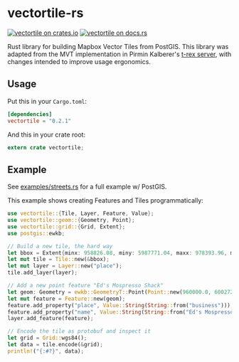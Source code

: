 vectortile-rs
=============

[![vectortile on crates.io](https://img.shields.io/crates/v/vectortile.svg)](https://crates.io/crates/vectortile)
[![vectortile on docs.rs](https://docs.rs/vectortile/badge.svg)](https://docs.rs/vectortile)

Rust library for building Mapbox Vector Tiles from PostGIS.
This library was adapted from the MVT implementation in Pirmin Kalberer's [t-rex server](https://github.com/pka/t-rex), with changes intended to improve usage ergonomics.

## Usage
Put this in your `Cargo.toml`:

```toml
[dependencies]
vectortile = "0.2.1"
```

And this in your crate root:

```rust
extern crate vectortile;
```

## Example
See [examples/streets.rs](examples/streets.rs) for a full example w/ PostGIS.

This example shows creating Features and Tiles programmatically:
```rust
use vectortile::{Tile, Layer, Feature, Value};
use vectortile::geom::{Geometry, Point};
use vectortile::grid::{Grid, Extent};
use postgis::ewkb;

// Build a new tile, the hard way
let bbox = Extent{minx: 958826.08, miny: 5987771.04, maxx: 978393.96, maxy: 6007338.92};
let mut tile = Tile::new(&bbox);
let mut layer = Layer::new("place");
tile.add_layer(layer);

// Add a new point feature "Ed's Mospresso Shack"
let geom: Geometry = ewkb::GeometryT::Point(Point::new(960000.0, 6002729.0, Some(3857)));
let mut feature = Feature::new(geom);
feature.add_property("place", Value::String(String::from("business")));
feature.add_property("name", Value::String(String::from("Ed's Mospresso Shack")));
layer.add_feature(feature);

// Encode the tile as protobuf and inspect it
let grid = Grid::wgs84();
let data = tile.encode(&grid);
println!("{:#?}", data);
```
